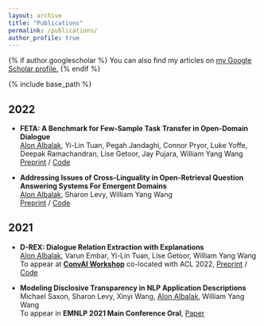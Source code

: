 ```yaml
---
layout: archive
title: "Publications"
permalink: /publications/
author_profile: true
---
```


{% if author.googlescholar %}
  You can also find my articles on <u><a href="{{author.googlescholar}}">my Google Scholar profile</a>.</u>
{% endif %}

{% include base_path %}

## 2022

* **FETA: A Benchmark for Few-Sample Task Transfer in Open-Domain Dialogue**\
<u>Alon Albalak</u>, Yi-Lin Tuan, Pegah Jandaghi, Connor Pryor, Luke Yoffe, Deepak Ramachandran, Lise Getoor, Jay Pujara, William Yang Wang\
[Preprint](https://arxiv.org/abs/2205.06262) / [Code](https://github.com/alon-albalak/TLiDB)

* **Addressing Issues of Cross-Linguality in Open-Retrieval Question Answering Systems For Emergent Domains**\
<u>Alon Albalak</u>, Sharon Levy, William Yang Wang\
[Preprint](https://arxiv.org/abs/2201.11153) / [Code](https://github.com/alon-albalak/XOR-COVID)
<!-- <a target="_blank" href="../images/XOR_COVID_system.png">
  <img src="../images/XOR_COVID_system.png" alt="XOR-COVID" style="width:40%;">
</a> -->

## 2021

* **D-REX: Dialogue Relation Extraction with Explanations**\
<u>Alon Albalak</u>, Varun Embar, Yi-Lin Tuan, Lise Getoor, William Yang Wang\
To appear at [**ConvAI Workshop**](https://sites.google.com/view/4thnlp4convai/home) co-located with ACL 2022, [Preprint](https://arxiv.org/abs/2109.05126) / [Code](https://github.com/alon-albalak/D-REX)
<!-- <a target="_blank" href="../images/re-ranking-figure.png">
  <img src="../images/re-ranking-figure.png" alt="D-REX" style="width:40%;">
</a> -->

* **Modeling Disclosive Transparency in NLP Application Descriptions**\
Michael Saxon, Sharon Levy, Xinyi Wang, <u>Alon Albalak</u>, William Yang Wang\
To appear in **EMNLP 2021 Main Conference Oral**, [Paper](https://aclanthology.org/2021.emnlp-main.153/)
